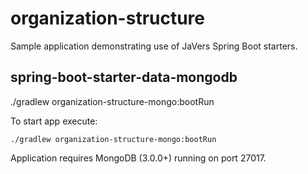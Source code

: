 # organization-structure
Sample application demonstrating use of JaVers Spring Boot starters.

## spring-boot-starter-data-mongodb

./gradlew organization-structure-mongo:bootRun

To start app execute:
 
```
./gradlew organization-structure-mongo:bootRun
```

Application requires MongoDB (3.0.0+) running on port 27017.
